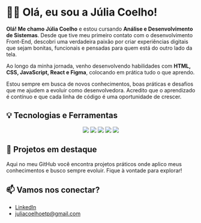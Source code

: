 # 👩‍💻 Olá, eu sou a Júlia Coelho!

**Olá! Me chamo Júlia Coelho** e estou cursando **Análise e Desenvolvimento de Sistemas**. Desde que tive meu primeiro contato com o desenvolvimento Front-End, descobri uma verdadeira paixão por criar experiências digitais que sejam bonitas, funcionais e pensadas para quem está do outro lado da tela.

Ao longo da minha jornada, venho desenvolvendo habilidades com **HTML, CSS, JavaScript, React e Figma**, colocando em prática tudo o que aprendo.

Estou sempre em busca de novos conhecimentos, boas práticas e desafios que me ajudem a evoluir como desenvolvedora. Acredito que o aprendizado é contínuo e que cada linha de código é uma oportunidade de crescer.

## 💡 Tecnologias e Ferramentas

<div align="center">
  
  <img src="https://img.shields.io/badge/HTML5-E34F26?style=for-the-badge&logo=html5&logoColor=white" />
  <img src="https://img.shields.io/badge/CSS3-1572B6?style=for-the-badge&logo=css3&logoColor=white" />
  <img src="https://img.shields.io/badge/JavaScript-F7DF1E?style=for-the-badge&logo=javascript&logoColor=black" />
  <img src="https://img.shields.io/badge/React-61DAFB?style=for-the-badge&logo=react&logoColor=black" />
  <img src="https://img.shields.io/badge/Figma-F24E1E?style=for-the-badge&logo=figma&logoColor=white" />
  
</div>

## 📌 Projetos em destaque
Aqui no meu GitHub você encontra projetos práticos onde aplico meus conhecimentos e busco sempre evoluir. Fique à vontade para explorar!

## 📫 Vamos nos conectar?

- [LinkedIn](https://www.linkedin.com/in/júlia-coelho-11b00721b/)
- juliacoelhoetp@gmail.com

